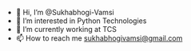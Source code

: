 - 👋 Hi, I’m @Sukhabhogi-Vamsi
- 👀 I’m interested in Python Technologies
- 🌱 I’m currently working at TCS
- 📫 How to reach me sukhabhogivamsi@gmail.com
